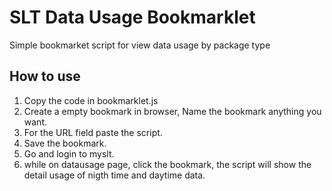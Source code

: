 # SLT Data Usage Bookmarklet
Simple bookmarket script for view data usage by package type

How to use
-----------------
1. Copy the code in bookmarklet.js
2. Create a empty bookmark in browser, Name the bookmark anything you want.
3. For the URL field paste the script.
4. Save the bookmark.
5. Go and login to myslt.
6. while on datausage page, click the bookmark, the script will show the detail usage of nigth time and daytime data.
